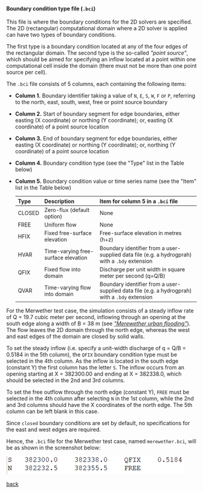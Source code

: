 #### Boundary condition type file (`.bci`)

This file is where the boundary conditions for the 2D solvers are specified. The 2D (rectangular) computational domain where a 2D solver is applied can have two types of boundary conditions.

The first type is a boundary condition located at any of the four edges of the rectangular domain. The second type is the so-called *"point source"*, which should be aimed for specifying an inflow located at a point within one computational cell inside the domain (there must not be more than one point source per cell).

The `.bci` file consists of 5 columns, each containing the following items:

- **Column 1.** Boundary identifier taking a value of `N`, `E`, `S`, `W`, `F` or `P`, referring to the north, east, south, west, free or point source boundary 

- **Column 2.** Start of boundary segment for edge boundaries, either easting (X coordinate) or northing (Y coordinate); or, easting (X coordinate) of a point source location

- **Column 3.** End of boundary segment for edge boundaries, either easting (X coordinate) or northing (Y coordinate); or, northing (Y coordinate) of a point source location

- **Column 4.** Boundary condition type (see the "Type" list in the Table below)

- **Column 5.** Boundary condition value or time series name (see the "Item" list in the Table below)

  | Type | Description | Item for column 5 in a `.bci` file |
   | :---         | :---      | :--- |
   | CLOSED   | Zero-flux (default option)     | None  |
   | FREE     | Uniform flow       | None   |
   | HFIX     | Fixed free-surface elevation      | Free-surface elevation in metres (h+z)   |
   | HVAR     | Time-varying free-surface elevation       | Boundary identifier from a user-supplied data file (e.g. a hydrogprah) with a `.bdy` extension |
   | QFIX     | Fixed flow into domain     | Discharge per unit width in square meter per second (q=Q/B)    |
   | QVAR     | Time-varying flow into domain       | Boundary identifier from a user-supplied data file (e.g. a hydrogprah) with a `.bdy` extension     |

For the Merwether test case, the simulation consists of a steady inflow rate of Q = 19.7 cubic meter per second, inflowing through an opening at the south edge along a width of B = 38 m (see [*"Merewether urban flooding"*](/Merewether.md)). The flow leaves the 2D domain through the north edge, whereas the west and east edges of the domain are closed by solid walls.

To set the steady inflow (i.e. specify a unit-width discharge of q = Q/B = 0.5184 in the 5th column), the `QFIX` boundary condition type must be selected in the 4th column. As the inflow is located in the south edge (constant Y) the first column has the letter `S`. The inflow occurs from an opening starting at X = 382300.00 and ending at X = 382338.0, which should be selected in the 2nd and 3rd columns.  

To set the free outflow through the north edge (constant Y), `FREE` must be selected in the 4th column after selecting `N` in the 1st column, while the 2nd and 3rd columns should have the X coordinates of the north edge. The 5th column can be left blank in this case. 

Since `closed` boundary conditions are set by default, no specifications for the east and west edges are required.   

Hence, the `.bci` file for the Merwether test case, named `merewether.bci`, will be as shown in the screenshot below:

![image](/Figures/mer9.png)

[back](/Merewether1.md)
